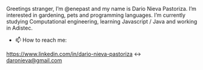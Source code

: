 Greetings stranger, I’m @enepast and my name is Dario Nieva Pastoriza. I’m interested in gardening, pets and programming languages.
I’m currently studying Computational engineering, learning Javascript / Java and working in Adistec.
- 📫 How to reach me:

https://www.linkedin.com/in/dario-nieva-pastoriza <->
daronieva@gmail.com

<!---
enepast/enepast is a ✨ special ✨ repository because its `README.md` (this file) appears on your GitHub profile.
You can click the Preview link to take a look at your changes.
--->
